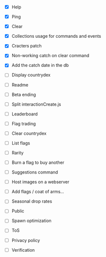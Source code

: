 - [x] Help
- [x] Ping
- [x] Clear
- [x] Collections usage for commands and events
- [x] Cracters patch
- [x] Non-working catch on clear command 
- [X] Add the catch date in the db

- [ ] Display countrydex
- [ ] Readme
- [ ] Beta ending
- [ ] Split interactionCreate.js
- [ ] Leaderboard
- [ ] Flag trading
- [ ] Clear countrydex
- [ ] List flags
- [ ] Rarity
- [ ] Burn a flag to buy another
- [ ] Suggestions command
- [ ] Host images on a webserver
- [ ] Add flags / coat of arms...
- [ ] Seasonal drop rates
- [ ] Public
- [ ] Spawn optimization
- [ ] ToS
- [ ] Privacy policy
- [ ] Verification